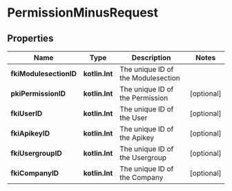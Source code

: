 
# PermissionMinusRequest

## Properties
Name | Type | Description | Notes
------------ | ------------- | ------------- | -------------
**fkiModulesectionID** | **kotlin.Int** | The unique ID of the Modulesection | 
**pkiPermissionID** | **kotlin.Int** | The unique ID of the Permission |  [optional]
**fkiUserID** | **kotlin.Int** | The unique ID of the User |  [optional]
**fkiApikeyID** | **kotlin.Int** | The unique ID of the Apikey |  [optional]
**fkiUsergroupID** | **kotlin.Int** | The unique ID of the Usergroup |  [optional]
**fkiCompanyID** | **kotlin.Int** | The unique ID of the Company |  [optional]



